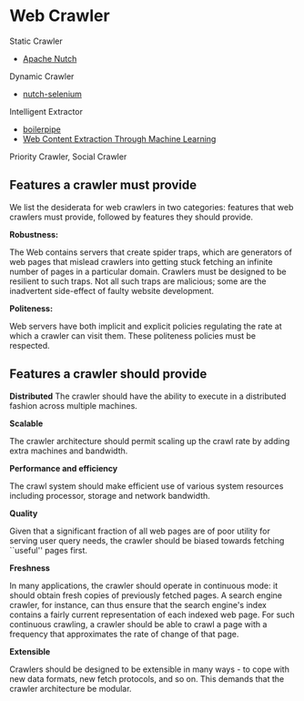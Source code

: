 # Web Crawler

Static Crawler

- [Apache Nutch](http://magizbox.com/index.php/apache-nutch/)

Dynamic Crawler

- [nutch-selenium](https://github.com/momer/nutch-selenium)

Intelligent Extractor

- [boilerpipe](https://code.google.com/p/boilerpipe/)
- [Web Content Extraction Through Machine Learning](http://cs229.stanford.edu/proj2013/ZhouMashuq-WebContentExtractionThroughMachineLearning.pdf)

Priority Crawler, Social Crawler

## Features a crawler must provide

We list the desiderata for web crawlers in two categories: features that web crawlers must provide, followed by features they should provide.

**Robustness:**

The Web contains servers that create spider traps, which are generators of web pages that mislead crawlers into getting stuck fetching an infinite number of pages in a particular domain. Crawlers must be designed to be resilient to such traps. Not all such traps are malicious; some are the inadvertent side-effect of faulty website development.

**Politeness:**

Web servers have both implicit and explicit policies regulating the rate at which a crawler can visit them. These politeness policies must be respected.

##  Features a crawler should provide

**Distributed**
The crawler should have the ability to execute in a distributed fashion across multiple machines.

**Scalable**

The crawler architecture should permit scaling up the crawl rate by adding extra machines and bandwidth.

**Performance and efficiency**

The crawl system should make efficient use of various system resources including processor, storage and network bandwidth.

**Quality**

Given that a significant fraction of all web pages are of poor utility for serving user query needs, the crawler should be biased towards fetching ``useful'' pages first.

**Freshness**

In many applications, the crawler should operate in continuous mode: it should obtain fresh copies of previously fetched pages. A search engine crawler, for instance, can thus ensure that the search engine's index contains a fairly current representation of each indexed web page. For such continuous crawling, a crawler should be able to crawl a page with a frequency that approximates the rate of change of that page.

**Extensible**

Crawlers should be designed to be extensible in many ways - to cope with new data formats, new fetch protocols, and so on. This demands that the crawler architecture be modular.

